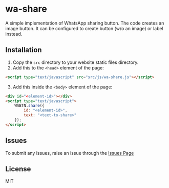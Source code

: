 # wa-share
A simple implementation of WhatsApp sharing button. The code creates an image button. It can be configured to create button (w/o an image) or label instead.

## Installation
1. Copy the ```src``` directory to your website static files directory.
2. Add this to the ```<head>``` element of the page:
```html
<script type="text/javascript" src="src/js/wa-share.js"></script>
```
3. Add this inside the ```<body>``` element of the page:
```html
<div id="<element-id>"></div>
<script type="text/javascript">
    WABTN.share({
        id: "<element-id>",
        text: "<text-to-share>"
    });
</script>
```

## Issues
To submit any issues, raise an issue through the [Issues Page](https://github.com/agouil/wa-share/issues)

## License
MIT